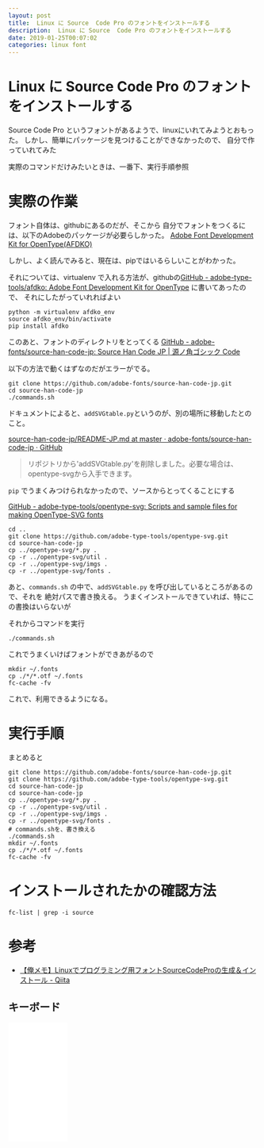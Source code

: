 ```yaml
---
layout: post
title:  Linux に Source  Code Pro のフォントをインストールする
description:  Linux に Source  Code Pro のフォントをインストールする
date: 2019-01-25T00:07:02
categories: linux font
---
```


#  Linux に Source  Code Pro のフォントをインストールする

Source Code Pro というフォントがあるようで、linuxにいれてみようとおもった。
しかし、簡単にパッケージを見つけることができなかったので、
自分で作っていれてみた

実際のコマンドだけみたいときは、一番下、実行手順参照

# 実際の作業

フォント自体は、githubにあるのだが、そこから
自分でフォントをつくるには、以下のAdobeのパッケージが必要らしかった。
[Adobe Font Development Kit for OpenType(AFDKO)](https://www.adobe.com/devnet/opentype/afdko.html)

しかし、よく読んでみると、現在は、pipではいるらしいことがわかった。

それについては、virtualenv で入れる方法が、githubの[GitHub - adobe-type-tools/afdko: Adobe Font Development Kit for OpenType](https://github.com/adobe-type-tools/afdko) に書いてあったので、
それにしたがっていれればよい

```
python -m virtualenv afdko_env
source afdko_env/bin/activate
pip install afdko
```

このあと、フォントのディレクトリをとってくる
[GitHub - adobe-fonts/source-han-code-jp: Source Han Code JP | 源ノ角ゴシック Code](https://github.com/adobe-fonts/source-han-code-jp)

以下の方法で動くはずなのだがエラーがでる。

```
git clone https://github.com/adobe-fonts/source-han-code-jp.git
cd source-han-code-jp
./commands.sh
```

ドキュメントによると、`addSVGtable.py`というのが、別の場所に移動したとのこと。

[source-han-code-jp/README-JP.md at master · adobe-fonts/source-han-code-jp · GitHub](https://github.com/adobe-fonts/source-han-code-jp/blob/master/README-JP.md)

> リポジトリから'addSVGtable.py'を削除しました。必要な場合は、opentype-svgから入手できます。

`pip` でうまくみつけられなかったので、ソースからとってくることにする

[GitHub - adobe-type-tools/opentype-svg: Scripts and sample files for making OpenType-SVG fonts](https://github.com/adobe-type-tools/opentype-svg)


```
cd ..
git clone https://github.com/adobe-type-tools/opentype-svg.git
cd source-han-code-jp
cp ../opentype-svg/*.py .
cp -r ../opentype-svg/util .
cp -r ../opentype-svg/imgs .
cp -r ../opentype-svg/fonts .
```

あと、`commands.sh` の中で、`addSVGtable.py` を呼び出しているところがあるので、それを
絶対パスで書き換える。
うまくインストールできていれば、特にこの書換はいらないが

それからコマンドを実行

```
./commands.sh
```

これでうまくいけばフォントができあがるので

```
mkdir ~/.fonts
cp ./*/*.otf ~/.fonts
fc-cache -fv
```

これで、利用できるようになる。

# 実行手順

まとめると

```
git clone https://github.com/adobe-fonts/source-han-code-jp.git
git clone https://github.com/adobe-type-tools/opentype-svg.git
cd source-han-code-jp
cd source-han-code-jp
cp ../opentype-svg/*.py .
cp -r ../opentype-svg/util .
cp -r ../opentype-svg/imgs .
cp -r ../opentype-svg/fonts .
# commands.shを、書き換える
./commands.sh
mkdir ~/.fonts
cp ./*/*.otf ~/.fonts
fc-cache -fv

```

# インストールされたかの確認方法

```
fc-list | grep -i source
```

# 参考

- [【俺メモ】Linuxでプログラミング用フォントSourceCodeProの生成＆インストール - Qiita](https://qiita.com/nullpointer_t/items/45aabe140301b0183cbf)

## キーボード

<iframe style="width:120px;height:240px;" marginwidth="0" marginheight="0" scrolling="no" frameborder="0" src="//rcm-fe.amazon-adsystem.com/e/cm?lt1=_blank&bc1=000000&IS2=1&bg1=FFFFFF&fc1=000000&lc1=0000FF&t=mi3002-22&language=ja_JP&o=9&p=8&l=as4&m=amazon&f=ifr&ref=as_ss_li_til&asins=B017V8MUB0&linkId=24dda84f8dd06196e3002e0080bf6fa6"></iframe>
